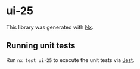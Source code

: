 # ui-25

This library was generated with [Nx](https://nx.dev).

## Running unit tests

Run `nx test ui-25` to execute the unit tests via [Jest](https://jestjs.io).
